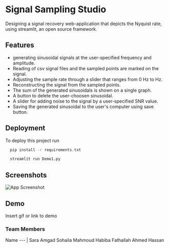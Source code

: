 
# Signal Sampling Studio

Designing a signal recovery web-application that depicts the Nyquist rate, using streamlit, an open source framework.


## Features
- generating sinusoidal signals at the user-specified frequency and amplitude.
- Reading of csv signal files and the sampled points are marked on the signal.
- Adjusting the sample rate through a slider that ranges from 0 Hz to  Hz.
- Reconstructing the signal from the sampled points.
- The sum of the generated sinusoidals is shown on a single graph.
- A button to delete the user-choosen sinusoidal.
- A slider for adding noise to the signal by a user-specified SNR value.
- Saving the generated sinusoidal to the user's computer using save button.

## Deployment

To deploy this project run

```bash
  pip install -r requirements.txt 
```

```bash
  streamlit run Demo1.py
```

## Screenshots

![App Screenshot](https://via.placeholder.com/468x300?text=App+Screenshot+Here)


## Demo

Insert gif or link to demo

### Team Members

Name
--- |
Sara Amgad 
Sohaila Mahmoud
Habiba Fathallah
Ahmed Hassan 